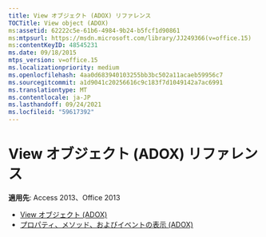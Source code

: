 ```yaml
---
title: View オブジェクト (ADOX) リファレンス
TOCTitle: View object (ADOX)
ms:assetid: 62222c5e-61b6-4984-9b24-b5fcf1d90861
ms:mtpsurl: https://msdn.microsoft.com/library/JJ249366(v=office.15)
ms:contentKeyID: 48545231
ms.date: 09/18/2015
mtps_version: v=office.15
ms.localizationpriority: medium
ms.openlocfilehash: 4aa0d683940103255bb3bc502a11acaeb59956c7
ms.sourcegitcommit: a1d9041c20256616c9c183f7d1049142a7ac6991
ms.translationtype: MT
ms.contentlocale: ja-JP
ms.lasthandoff: 09/24/2021
ms.locfileid: "59617392"
---
```

# <a name="view-object-adox-reference"></a>View オブジェクト (ADOX) リファレンス

**適用先**: Access 2013、Office 2013

- [View オブジェクト (ADOX)](view-object-adox.md)
- [プロパティ、メソッド、およびイベントの表示 (ADOX)](view-properties-methods-and-events-adox.md)

